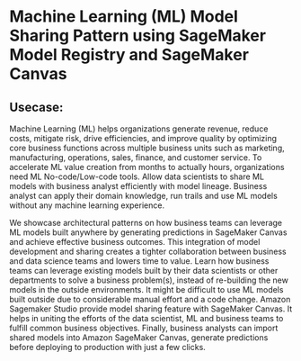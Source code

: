 # Machine Learning (ML) Model Sharing Pattern using SageMaker Model Registry and SageMaker Canvas

## Usecase:
Machine Learning (ML) helps organizations generate revenue, reduce costs, mitigate risk, drive efficiencies, and improve quality by optimizing core business functions across multiple business units such as marketing, manufacturing, operations, sales, finance, and customer service. To accelerate ML value creation from months to actually hours, organizations need ML No-code/Low-code tools. Allow data scientists to share ML models with business analyst efficiently with model lineage. Business analyst can apply their domain knowledge, run trails and use ML models without any machine learning experience. 

We showcase architectural patterns on how business teams can leverage ML models built anywhere by generating predictions in SageMaker Canvas and achieve effective business outcomes. This integration of model development and sharing creates a tighter collaboration between business and data science teams and lowers time to value. Learn how business teams can leverage existing models built by their data scientists or other departments to solve a business problem(s), instead of re-building the new models in the outside environments. It might be difficult to use ML models built outside due to considerable manual effort and a code change. Amazon Sagemaker Studio provide model sharing feature with SageMaker Canvas. It helps in uniting the efforts of the data scientist, ML and business teams to fulfill common business objectives. Finally, business analysts can import shared models into Amazon SageMaker Canvas, generate predictions before deploying to production with just a few clicks.

